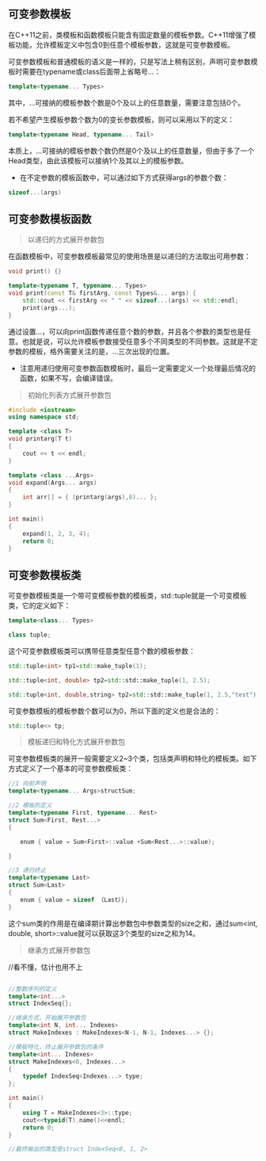 ## 可变参数模板
在C\+\+11之前，类模板和函数模板只能含有固定数量的模板参数。C++11增强了模板功能，允许模板定义中包含0到任意个模板参数，这就是可变参数模板。

可变参数模板和普通模板的语义是一样的，只是写法上稍有区别，声明可变参数模板时需要在typename或class后面带上省略号...：

```c++
template<typename... Types>
```

其中，...可接纳的模板参数个数是0个及以上的任意数量，需要注意包括0个。

若不希望产生模板参数个数为0的变长参数模板，则可以采用以下的定义：
```c++
template<typename Head, typename... Tail>
```
本质上，...可接纳的模板参数个数仍然是0个及以上的任意数量，但由于多了一个Head类型，由此该模板可以接纳1个及其以上的模板参数。

* 在不定参数的模板函数中，可以通过如下方式获得args的参数个数：
```c++
sizeof...(args)
```

## 可变参数模板函数

> 以递归的方式展开参数包

在函数模板中，可变参数模板最常见的使用场景是以递归的方法取出可用参数：

```c++
void print() {}

template<typename T, typename... Types>
void print(const T& firstArg, const Types&... args) {
	std::cout << firstArg << " " << sizeof...(args) << std::endl;
	print(args...);
}
```

通过设置...，可以向print函数传递任意个数的参数，并且各个参数的类型也是任意。也就是说，可以允许模板参数接受任意多个不同类型的不同参数。这就是不定参数的模板，格外需要关注的是，...三次出现的位置。

* 注意用递归使用可变参数函数模板时，最后一定需要定义一个处理最后情况的函数，如果不写，会编译错误。

> 初始化列表方式展开参数包

```c++
#include <iostream>
using namespace std;

template <class T>
void printarg(T t)
{
    cout << t << endl;
}

template <class ...Args>
void expand(Args... args)
{
    int arr[] = { (printarg(args),0)... };
}

int main()
{
    expand(1, 2, 3, 4);
    return 0;
}


```

## 可变参数模板类

可变参数模板类是一个带可变模板参数的模板类，std::tuple就是一个可变模板类，它的定义如下：
```c++
template<class... Types>

class tuple;
```

这个可变参数模板类可以携带任意类型任意个数的模板参数：

```c++
std::tuple<int> tp1=std::make_tuple(1);

std::tuple<int, double> tp2=std::std::make_tuple(1, 2.5);

std::tuple<int, double,string> tp2=std::std::make_tuple(1, 2.5,"test");
```
可变参数模板的模板参数个数可以为0，所以下面的定义也是合法的：
```c++
std::tuple<> tp;
```

> 模板递归和特化方式展开参数包

可变参数模板类的展开一般需要定义2~3个类，包括类声明和特化的模板类。如下方式定义了一个基本的可变参数模板类：

```c++
//1 向前声明
template<typename... Args>structSum;

//2 模板的定义
template<typename First, typename... Rest>
struct Sum<First, Rest...>
{

　　enum { value = Sum<First>::value +Sum<Rest...>::value);

}

//3 递归终止
template<typename Last>
struct Sum<Last>
{
　　enum { value = sizeof （Last）};
}
```

这个sum类的作用是在编译期计算出参数包中参数类型的size之和，通过sum<int, double, short>::value就可以获取这3个类型的size之和为14。




> 继承方式展开参数包

//看不懂，估计也用不上

```c++

//整数序列的定义
template<int...>
struct IndexSeq{};

//继承方式，开始展开参数包
template<int N, int... Indexes>
struct MakeIndexes : MakeIndexes<N-1, N-1, Indexes...> {};

//模板特化，终止展开参数包的条件
template<int... Indexes>
struct MakeIndexes<0, Indexes...>
{
    typedef IndexSeq<Indexes...> type;
};

int main()
{
    using T = MakeIndexes<3>::type;
    cout<<typeid(T).name()<<endl;
    return 0;
}

//最终输出的类型是struct IndexSeq<0, 1, 2>

```